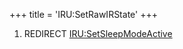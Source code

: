+++
title = 'IRU:SetRawIRState'
+++

1.  REDIRECT [IRU:SetSleepModeActive](IRU:SetSleepModeActive "wikilink")
